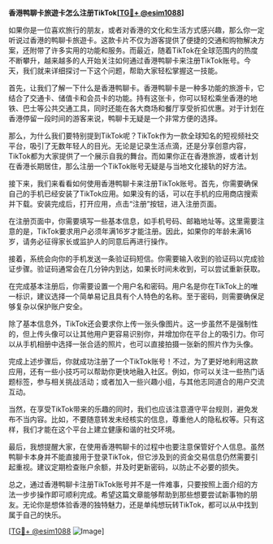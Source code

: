 **香港鸭聊卡旅遊卡怎么注册TikTok[[TG💪+ @esim1088](https://t.me/s/esim1088)]**

如果你是一位喜欢旅行的朋友，或者对香港的文化和生活方式感兴趣，那么你一定听说过香港的鸭聊卡旅遊卡。这款卡片不仅为游客提供了便捷的交通和购物解决方案，还附带了许多实用的功能和服务。而最近，随着TikTok在全球范围内的热度不断攀升，越来越多的人开始关注如何通过香港鸭聊卡来注册TikTok账号。今天，我们就来详细探讨一下这个问题，帮助大家轻松掌握这一技能。

首先，让我们了解一下什么是香港鸭聊卡。香港鸭聊卡是一种多功能的旅游卡，它结合了交通卡、储值卡和会员卡的功能。持有这张卡，你可以轻松乘坐香港的地铁、巴士等公共交通工具，同时还能在各大商场和餐厅享受折扣优惠。对于计划在香港停留一段时间的游客来说，鸭聊卡无疑是一个非常方便的选择。

那么，为什么我们要特别提到TikTok呢？TikTok作为一款全球知名的短视频社交平台，吸引了无数年轻人的目光。无论是记录生活点滴，还是分享创意内容，TikTok都为大家提供了一个展示自我的舞台。而如果你正在香港旅游，或者计划在香港长期居住，那么注册一个TikTok账号无疑是与当地文化接轨的好方法。

接下来，我们来看看如何使用香港鸭聊卡来注册TikTok账号。首先，你需要确保自己的手机已经安装了TikTok应用。如果没有的话，可以在手机的应用商店搜索并下载。安装完成后，打开应用，点击“注册”按钮，进入注册页面。

在注册页面中，你需要填写一些基本信息，如手机号码、邮箱地址等。这里需要注意的是，TikTok要求用户必须年满16岁才能注册。因此，如果你的年龄未满16岁，请务必征得家长或监护人的同意后再进行操作。

接着，系统会向你的手机发送一条验证码短信。你需要输入收到的验证码以完成验证步骤。验证码通常会在几分钟内到达，如果长时间未收到，可以尝试重新获取。

在完成基本注册后，你需要设置一个用户名和密码。用户名是你在TikTok上的唯一标识，建议选择一个简单易记且具有个人特色的名称。至于密码，则需要确保足够复杂以保护账户安全。

除了基本信息外，TikTok还会要求你上传一张头像图片。这一步虽然不是强制性的，但上传头像可以让其他用户更容易识别你，并增加你在平台上的吸引力。你可以从手机相册中选择一张合适的照片，也可以直接拍摄一张新的照片作为头像。

完成上述步骤后，你就成功注册了一个TikTok账号！不过，为了更好地利用这款应用，还有一些小技巧可以帮助你更快地融入社区。例如，你可以关注一些热门话题标签，参与相关挑战活动；或者加入一些兴趣小组，与其他志同道合的用户交流互动。

当然，在享受TikTok带来的乐趣的同时，我们也应该注意遵守平台规则，避免发布不当内容。比如，不要随意转发未经核实的信息，尊重他人的隐私权等。只有这样，我们才能在这个平台上建立健康和谐的社交环境。

最后，我想提醒大家，在使用香港鸭聊卡的过程中也要注意保管好个人信息。虽然鸭聊卡本身并不能直接用于登录TikTok，但它涉及到的资金交易信息仍然需要引起重视。建议定期检查账户余额，并及时更新密码，以防止不必要的损失。

总之，通过香港鸭聊卡注册TikTok账号并不是一件难事，只要按照上面介绍的方法一步步操作即可顺利完成。希望这篇文章能够帮助到那些想要尝试新事物的朋友。无论你是想体验香港的独特魅力，还是单纯想玩转TikTok，都可以从中找到属于自己的快乐。

[[TG💪+ @esim1088](https://t.me/s/esim1088) ![Image](https://i.postimg.cc/4NQfJmqS/Snipaste-2025-05-13-00-14-12.png)]